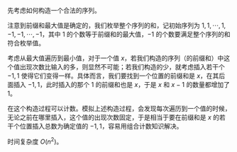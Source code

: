 先考虑如何构造一个合法的序列。

注意到前缀和最大值是确定的，我们枚举整个序列的和，记初始序列为 $1,1,\cdots,1,-1,-1,\cdots,-1$，其中 $1$ 的个数等于前缀和的最大值，$-1$ 的个数要满足整个序列的和符合枚举值。

考虑从最大值遍历到最小值，对于一个值 $x$，若我们构造的序列（的前缀和）中这个值出现次数比输入的多，则显然不可能；若我们构造的少，就考虑插入若干个 $-1,1$ 使得它们变得一样。具体而言，我们要找到一个位置的前缀和是 $x$，在其后面插入 $-1,1$，此时插入的那个 $1$ 的前缀和也是 $x$，于是 $x$ 和 $x-1$ 的数量都增加了 $1$。

在这个构造过程可以计数。模拟上述构造过程，会发现每次遍历到一个值的时候，无论之前在哪里插入，这个值的出现次数固定，于是相当于要在前缀和是 $x$ 的若干个位置插入总数为确定值的 $-1,1$，容易用组合计数知识解决。

时间复杂度 $O(n^2)$。

